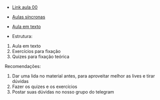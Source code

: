 - [Link aula 00](https://www.youtube-nocookie.com/embed/QShMRcicxnE?list=PLOQgLBuj2-3IuFbt-wJw2p2NiV9WTRzIP&autoplay=1&iv_load_policy=3&loop=1&start=) 

- [Aulas síncronas](https://fastapidozero.dunossauro.com/aulas/sincronas/)

- [Aula em texto](https://fastapidozero.dunossauro.com/)

- Estrutura: 
1. Aula em texto
2. Exercícios para fixação 
3. Quizes para fixação teórica

Recomendações:
1. Dar uma lida no material antes, para aproveitar melhor as lives e tirar dúvidas
2. Fazer os quizes e os exercícios 
3. Postar suas dúvidas no nosso grupo do telegram  